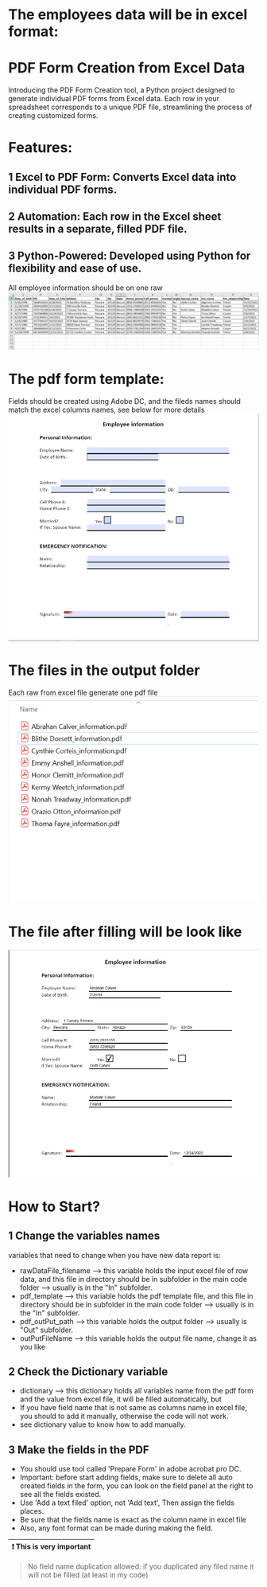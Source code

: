 # The employees data will be in excel format:

# PDF Form Creation from Excel Data

Introducing the PDF Form Creation tool, a Python project designed to generate individual PDF forms from Excel data. Each row in your spreadsheet corresponds to a unique PDF file, streamlining the process of creating customized forms.

# Features:

## 1 Excel to PDF Form: Converts Excel data into individual PDF forms.
## 2 Automation: Each row in the Excel sheet results in a separate, filled PDF file.
## 3 Python-Powered: Developed using Python for flexibility and ease of use.


All employee information should be on one raw
![excel data iniput](https://github.com/MoSbeaa/Excel-to-PDF-Form-Filler_Py/blob/main/src/excel%20data%20iniput.png)

# The pdf form template:
Fields should be created using Adobe DC, and the fileds names should match the excel columns names, see below for more details
![pdf form input](https://github.com/MoSbeaa/Excel-to-PDF-Form-Filler_Py/blob/main/src/pdf%20form%20input.png)

# The files in the output folder
Each raw from excel file generate one pdf file
![Output files](https://github.com/MoSbeaa/Excel-to-PDF-Form-Filler_Py/blob/main/src/Output%20files.png)

# The file after filling will be look like
![pdf form output](https://github.com/MoSbeaa/Excel-to-PDF-Form-Filler_Py/blob/main/src/pdf%20form%20output.png)



# How to Start?

## 1 Change the variables names
  variables that need to change when you have new data report is:
  * rawDataFile_filename  --> this variable holds the input excel file of row data, and this file in directory should be in subfolder in the main code folder --> usually is in the "In" subfolder.
  * pdf_template  --> this variable holds the pdf template file, and this file in directory should be in subfolder in the main code folder --> usually is in the "In" subfolder.
  * pdf_outPut_path  --> this variable holds the output folder --> usually is "Out" subfolder.
  * outPutFileName  --> this variable holds the output file name, change it as you like

## 2 Check the Dictionary variable
  * dictionary --> this dictionary holds all variables name from the pdf form and the value from excel file, it will be filled automatically, but
  * If you have field name that is not same as columns name in excel file, you should to add it manually, otherwise the code will not work.
  * see dictionary value to know how to add manually.

## 3 Make the fields in the PDF
  
  * You should use tool called 'Prepare Form' in adobe acrobat pro DC.
  * Important: before start adding fields, make sure to delete all auto created fields in the form, you can look on the field 
  panel at the right to see all the fields existed.
  * Use 'Add a text filed' option, not 'Add text', Then assign the fields places.
  * Be sure that the fields name is exact as the column name in excel file
  * Also, any font format can be made during making the field.

| :exclamation:  This is very important   |
|-----------------------------------------|
  > No field name duplication allowed: if you duplicated any filed name it will not be filled (at least in my code)
